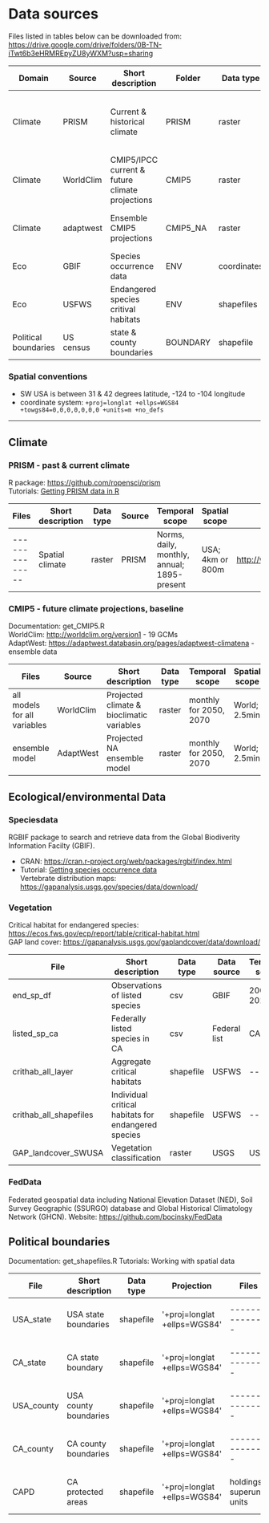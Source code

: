 # Data sources   
Files listed in tables below can be downloaded from: https://drive.google.com/drive/folders/0B-TN-iTwt6b3eHRMREpyZU8yWXM?usp=sharing  

| Domain | Source | Short description | Folder | Data type | Temporal scope | Spatial scope | Source URL |      
| ---- | ----- | ------------ | -- | ------- | ---------- |  ----- |  ----------------- |  
| Climate | PRISM | Current & historical climate | PRISM | raster | 1895-present; annual, monthly, daily, norms | USA; 4km or 800m | http://prism.oregonstate.edu/ |   
| Climate | WorldClim | CMIP5/IPCC current & future climate projections | CMIP5 | raster | 2050, 2070; monthly | World; 10, 5, 2.5 min(~4km), 30secs | http://worldclim.org/version1 |   
| Climate | adaptwest | Ensemble CMIP5 projections | CMIP5_NA | raster | 2020, 2050, 2080; monthly | North America; 1 km | https://adaptwest.databasin.org/pages/adaptwest-climatena |  
| Eco | GBIF | Species occurrence data | ENV | coordinates | Day | World; lat/long | http://www.gbif.org/ |  
| Eco | USFWS | Endangered species critival habitats | ENV | shapefiles | current | -- | -- | -- |  https://ecos.fws.gov/ecp/report/table/critical-habitat.html |  
| Political boundaries | US census | state & county boundaries | BOUNDARY | shapefile | -- | -- | USA | -- | ftp://ftp2.census.gov/geo/tiger/TIGER2016/ |   


### Spatial conventions  
+ SW USA is between 31 & 42 degrees latitude, -124 to -104 longitude  
+ coordinate system: `+proj=longlat +ellps=WGS84 +towgs84=0,0,0,0,0,0,0 +units=m +no_defs`  

___________________________   

## Climate 
### PRISM  - past & current climate  
R package: https://github.com/ropensci/prism  
Tutorials: [Getting PRISM data in R](http://rpubs.com/collnell/get_prism)  

| Files | Short description | Data type |  Source | Temporal scope | Spatial scope | Source URL | 
| -------------- | ----------------- | --------- | --------- | ----------------- |  ------------------ | ------------ | 
| -------------- | Spatial climate | raster | PRISM | Norms, daily, monthly, annual; 1895-present | USA; 4km or 800m | http://www.prism.oregonstate.edu/ |  

### CMIP5 - future climate projections, baseline       
Documentation: get_CMIP5.R  
WorldClim: http://worldclim.org/version1 - 19 GCMs     
AdaptWest: https://adaptwest.databasin.org/pages/adaptwest-climatena - ensemble data    

| Files | Source | Short description | Data type |  Temporal scope | Spatial scope | Source URL |  
| -------------- | ----------------- | --------- | --------------- |  ---------------- | ------------------ | -------- |      
| all models for all variables | WorldClim | Projected climate & bioclimatic variables | raster | monthly for 2050, 2070 | World; 2.5min | http://worldclim.org/cmip5_2.5m |   
| ensemble model | AdaptWest | Projected NA ensemble model | raster | monthly for 2050, 2070 | World; 2.5min | http://worldclim.org/cmip5_2.5m |

 
## Ecological/environmental Data  
### Speciesdata    
RGBIF package to search and retrieve data from the Global Biodiverity Information Facilty (GBIF).
+ CRAN: https://cran.r-project.org/web/packages/rgbif/index.html  
+ Tutorial: [Getting species occurrence data](http://rpubs.com/collnell/get_spdata)  
Vertebrate distribution maps: https://gapanalysis.usgs.gov/species/data/download/   

### Vegetation  
Critical habitat for endangered species: https://ecos.fws.gov/ecp/report/table/critical-habitat.html    
GAP land cover: https://gapanalysis.usgs.gov/gaplandcover/data/download/  


| File | Short description | Data type | Data source | Temporal scope | Spatial scope | Source URL | 
| ------------------ | ------------------ | ------------------ | ------------------ |  ------------------ | ------------------ | ----- |    
| end_sp_df | Observations of listed species  | csv | GBIF | 2007-2017 | Western USA | coordinates | ------------------ |  
| listed_sp_ca | Federally listed species in CA | csv | Federal list | CA | ---------------- |  https://ecos.fws.gov/ecp0/reports/species-listed-by-state-report?state=CA&status=listed | ------------------ |   
| crithab_all_layer | Aggregate critical habitats | shapefile | USFWS | -- | USA | -- | https://ecos.fws.gov/ecp/report/table/critical-habitat.html |  
| crithab_all_shapefiles | Individual critical habitats for endangered species | shapefile | USFWS | -- | USA | -- | https://ecos.fws.gov/ecp/report/table/critical-habitat.html |  
| GAP_landcover_SWUSA | Vegetation classification | raster | USGS | USA | https://gapanalysis.usgs.gov/gaplandcover/data/ |  

### FedData
Federated geospatial data including National Elevation Dataset (NED), Soil Survey Geographic (SSURGO) database and Global Historical Climatology Network (GHCN).
Website: https://github.com/bocinsky/FedData

## Political boundaries    
Documentation: get_shapefiles.R
Tutorials: Working with spatial data 

| File | Short description | Data type | Projection | Files | Data generation | Temporal scope | Spatial scope | Source URL | 
| -------------- | ----------------- | --------- | --------- | --------------- | ---------------- | ------- | ------------------ | ------------ |
| USA_state | USA state boundaries | shapefile | '+proj=longlat +ellps=WGS84' | --------------- | 2016 | --------------- | USA | ------------------ | ftp://ftp2.census.gov/geo/tiger/TIGER2016/STATE/tl_2016_us_state.zip |
| CA_state | CA state boundary | shapefile | '+proj=longlat +ellps=WGS84' | --------------- | 2016 | --------------- | CA | ------------------ | ftp://ftp2.census.gov/geo/tiger/TIGER2016/STATE/tl_2016_us_state.zip |
| USA_county | USA county boundaries | shapefile | '+proj=longlat +ellps=WGS84' | --------------- | 2016 | --------------- | USA | ------------------ | ftp://ftp2.census.gov/geo/tiger/TIGER2016/STATE/tl_2016_us_state.zip |
| CA_county | CA county boundaries | shapefile | '+proj=longlat +ellps=WGS84' | --------------- | 2016 | --------------- | CA | ------------------ | ftp://ftp2.census.gov/geo/tiger/TIGER2016/STATE/tl_2016_us_county.zip | 
| CAPD | CA protected areas | shapefile | '+proj=longlat +ellps=WGS84' | holdings, superunit, units | 2016 | --------------- | CA | ------------------ | --------- | 




